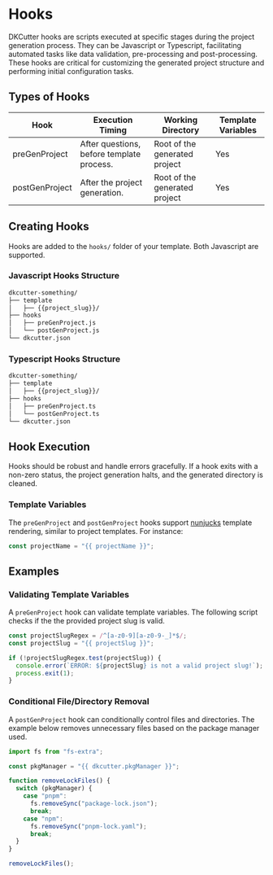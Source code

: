 # Hooks

DKCutter hooks are scripts executed at specific stages during the project generation process. They can be Javascript or Typescript, facilitating automated tasks like data validation, pre-processing and post-processing. These hooks are critical for customizing the generated project structure and performing initial configuration tasks.

## Types of Hooks

| Hook           | Execution Timing                          | Working Directory             | Template Variables |
| -------------- | ----------------------------------------- | ----------------------------- | ------------------ |
| preGenProject  | After questions, before template process. | Root of the generated project | Yes                |
| postGenProject | After the project generation.             | Root of the generated project | Yes                |

## Creating Hooks

Hooks are added to the `hooks/` folder of your template. Both Javascript are supported.

### Javascript Hooks Structure

```bash
dkcutter-something/
├── template
│   ├── {{project_slug}}/
├── hooks
│   ├── preGenProject.js
│   └── postGenProject.js
└── dkcutter.json
```

### Typescript Hooks Structure

```bash
dkcutter-something/
├── template
│   ├── {{project_slug}}/
├── hooks
│   ├── preGenProject.ts
│   └── postGenProject.ts
└── dkcutter.json
```

## Hook Execution

Hooks should be robust and handle errors gracefully. If a hook exits with a non-zero status, the project generation halts, and the generated directory is cleaned.

### Template Variables

The `preGenProject` and `postGenProject` hooks support [nunjucks](https://github.com/mozilla/nunjucks) template rendering, similar to project templates. For instance:

```js
const projectName = "{{ projectName }}";
```

## Examples

### Validating Template Variables

A `preGenProject` hook can validate template variables. The following script checks if the the provided project slug is valid.

```js
const projectSlugRegex = /^[a-z0-9][a-z0-9-_]*$/;
const projectSlug = "{{ projectSlug }}";

if (!projectSlugRegex.test(projectSlug)) {
  console.error(`ERROR: ${projectSlug} is not a valid project slug!`);
  process.exit(1);
}
```

### Conditional File/Directory Removal

A `postGenProject` hook can conditionally control files and directories. The example below removes unnecessary files based on the package manager used.

```js
import fs from "fs-extra";

const pkgManager = "{{ dkcutter.pkgManager }}";

function removeLockFiles() {
  switch (pkgManager) {
    case "pnpm":
      fs.removeSync("package-lock.json");
      break;
    case "npm":
      fs.removeSync("pnpm-lock.yaml");
      break;
  }
}

removeLockFiles();
```
